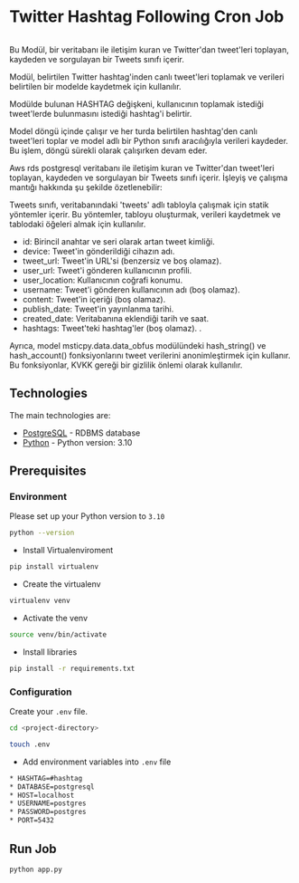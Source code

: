 # Twitter Hashtag Following Cron Job

```bash
```


Bu Modül, bir veritabanı ile iletişim kuran ve Twitter'dan tweet'leri toplayan, kaydeden ve sorgulayan bir Tweets sınıfı içerir. 

Modül, belirtilen Twitter hashtag'inden canlı tweet'leri toplamak ve verileri belirtilen bir modelde kaydetmek için kullanılır.

Modülde bulunan HASHTAG değişkeni, kullanıcının toplamak istediği tweet'lerde bulunmasını istediği hashtag'i belirtir.

Model döngü içinde çalışır ve her turda belirtilen hashtag'den canlı tweet'leri toplar ve model adlı bir Python sınıfı aracılığıyla verileri kaydeder. Bu işlem, döngü sürekli olarak çalışırken devam eder.


Aws rds postgresql veritabanı ile iletişim kuran ve Twitter'dan tweet'leri toplayan, kaydeden ve sorgulayan bir Tweets sınıfı içerir. İşleyiş ve çalışma mantığı hakkında şu şekilde özetlenebilir:

Tweets sınıfı, veritabanındaki 'tweets' adlı tabloyla çalışmak için statik yöntemler içerir. Bu yöntemler, tabloyu oluşturmak, verileri kaydetmek ve tablodaki öğeleri almak için kullanılır.


- id: Birincil anahtar ve seri olarak artan tweet kimliği.
- device: Tweet'in gönderildiği cihazın adı.
- tweet_url: Tweet'in URL'si (benzersiz ve boş olamaz).
- user_url: Tweet'i gönderen kullanıcının profili.
- user_location: Kullanıcının coğrafi konumu.
- username: Tweet'i gönderen kullanıcının adı (boş olamaz).
- content: Tweet'in içeriği (boş olamaz).
- publish_date: Tweet'in yayınlanma tarihi.
- created_date: Veritabanına eklendiği tarih ve saat.
- hashtags: Tweet'teki hashtag'ler (boş olamaz).
.

Ayrıca, model msticpy.data.data_obfus modülündeki hash_string() ve hash_account() fonksiyonlarını tweet verilerini anonimleştirmek için kullanır. 
Bu fonksiyonlar, KVKK gereği bir gizlilik önlemi olarak kullanılır.


## Technologies

The main technologies are:

- [PostgreSQL](https://www.postgresql.org/) - RDBMS database
- [Python](https://docs.python.org/3.10/) - Python version: 3.10 

## Prerequisites

### Environment

Please set up your Python version to `3.10`

```bash
python --version
```
- Install Virtualenviroment
```bash
pip install virtualenv
```
- Create the virtualenv
```bash
virtualenv venv
```
- Activate the venv
```bash
source venv/bin/activate
```
- Install libraries
```bash
pip install -r requirements.txt
```

### Configuration

Create your `.env` file.
```bash
cd <project-directory>

touch .env
```
- Add environment variables into `.env` file
```bash
* HASHTAG=#hashtag
* DATABASE=postgresql
* HOST=localhost
* USERNAME=postgres
* PASSWORD=postgres
* PORT=5432
```

## Run Job

```bash
python app.py
```

